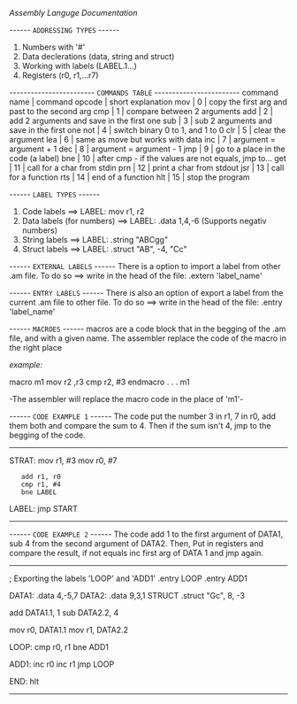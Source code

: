 *Assembly Languge Documentation*

------ `ADDRESSING TYPES` ------
1. Numbers with '#'
2. Data declerations (data, string and struct)
3. Working with labels (LABEL.1...)
4. Registers (r0, r1,...r7)

------------------------ `COMMANDS TABLE` ------------------------
command name | command opcode  | short  explanation
mov          |       0         | copy the first arg and past to the second arg
cmp          |       1         | compare between 2 arguments
add          |       2         | add 2 arguments and save in the first one
sub          |       3         | sub 2 arguments and save in the first one
not          |       4         | switch binary 0 to 1, and 1 to 0
clr          |       5         | clear the argument
lea          |       6         | same as move but works with data
inc          |       7         | argument = argument + 1
dec          |       8         | argument = argument - 1
jmp          |       9         | go to a place in the code (a label)
bne          |       10        | after cmp - if the values are not equals, jmp to...
get          |       11        | call for a char from stdin
prn          |       12        | print a char from stdout
jsr          |       13        | call for a function
rts          |       14        | end of a function
hlt          |       15        | stop the program

------ `LABEL TYPES` ------
1. Code labels ==> LABEL: mov r1, r2
2. Data labels (for numbers) ==> LABEL: .data 1,4,-6 (Supports negativ numbers)
3. String labels ==> LABEL: .string "ABCgg"
4. Struct labels ==> LABEL: .struct "AB", -4, "Cc"

------ `EXTERNAL LABELS` ------
There is a option to import a label from other .am file.
To do so ==> write in the head of the file: .extern 'label_name'

------ `ENTRY LABELS` ------
There is also an option of export a label from the current .am
file to other file. 
To do so ==> write in the head of the file: .entry 'label_name'


------ `MACROES` ------
macros are a code block that in the begging of the .am file,
and with a given name. The assembler replace the code of the macro in the right place

*example:*

macro m1
    mov r2 ,r3
    cmp r2, #3
endmacro
.
.
.
m1

-The assembler will replace the macro code in the place of 'm1'-


------ `CODE EXAMPLE 1` ------
The code put the number 3 in r1, 7 in r0, add them both 
and compare the sum to 4. Then if the sum isn't 4, jmp to the begging of the code.

****
STRAT: mov r1, #3
       mov r0, #7

       add r1, r0
       cmp r1, #4
       bne LABEL

LABEL: jmp START
****


------ `CODE EXAMPLE 2` ------
The code add 1 to the first argument of DATA1, sub 4 from the second argument of DATA2.
Then, Put in registers and compare the result, if not equals inc first arg of DATA 1 and jmp again.

****
; Exporting the labels 'LOOP' and 'ADD1'
.entry LOOP
.entry ADD1

DATA1: .data 4,-5,7
DATA2: .data 9,3,1
STRUCT .struct "Gc", 8, -3

add DATA1.1, 1
sub DATA2.2, 4

mov r0, DATA1.1
mov r1, DATA2.2

LOOP: cmp r0, r1
      bne ADD1

ADD1: inc r0
      inc r1
      jmp LOOP

END:  hlt
****





